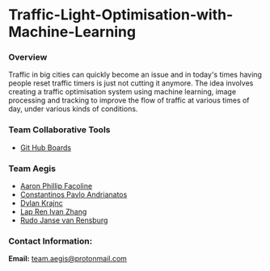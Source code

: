 # Traffic-Light-Optimisation-with-Machine-Learning
### Overview
Traffic in big cities can quickly become an issue and in today's times having people reset traffic timers is just not cutting it anymore. The idea involves creating a traffic optimisation system using machine learning, image processing and tracking to improve the flow of traffic at various times of day, under various kinds of conditions.

### Team Collaborative Tools
- [Git Hub Boards](https://github.com/COS301-SE-2020/Traffic-Light-Optimisation-with-Machine-Learning/projects/1)

### Team Aegis
- [Aaron Phillip Facoline](https://aaronfacoline.github.io/resume/ "Link to resume")
- [Constantinos Pavlo Andrianatos](https://pavlo-andrianatos.github.io/resume/ "Link to resume")
- [Dylan Krajnc](https://dylan-krajnc.github.io/resume/ "Link to resume")
- [Lap Ren Ivan Zhang](https://lirenivanzhang.github.io/ "Link to resume")
- [Rudo Janse van Rensburg](https://rudo-janse-van-rensburg.github.io/resume/ "Link to resume")

### Contact Information:

**Email:** <team.aegis@protonmail.com>
